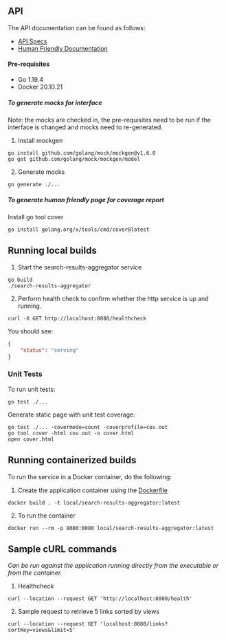 ## API

The API documentation can be found as follows:
- [API Specs](https://github.com/chhabriv/search-results-aggregator/blob/main/spec/openapi-specs.yaml)
- [Human Friendly Documentation](https://chhabriv.github.io/search-results-aggregator/)

#### Pre-requisites

- Go 1.19.4
- Docker 20.10.21

##### To generate mocks for interface

Note: the mocks are checked in, the pre-requisites need to be run if the interface is changed and mocks need to re-generated.

1. Install mockgen

```shell
go install github.com/golang/mock/mockgen@v1.6.0
go get github.com/golang/mock/mockgen/model
```

2. Generate mocks
```shell
go generate ./...
```

##### To generate human friendly page for coverage report

Install go tool cover

```shell
go install golang.org/x/tools/cmd/cover@latest
```

## Running local builds

1. Start the search-results-aggregator service

```shell
go build
./search-results-aggregator
```

2. Perform health check to confirm whether the http service is up and running.

```shell
curl -X GET http://localhost:8080/healthcheck
```

You should see:

```json
{
    "status": "serving"
}
```

### Unit Tests

To run unit tests:

```shell
go test ./...
```

Generate static page with unit test coverage:

```shell
go test ./... -covermode=count -coverprofile=cov.out
go tool cover -html cov.out -o cover.html
open cover.html
```

## Running containerized builds

To run the service in a Docker container, do the following:

1. Create the application container using the [Dockerfile](https://github.com/chhabriv/search-results-aggregator/blob/main/Dockerfile)

```shell
docker build . -t local/search-results-aggregator:latest
```

2. To run the container

```shell
docker run --rm -p 8080:8080 local/search-results-aggregator:latest
```

## Sample cURL commands

_Can be run against the application running directly from the executable or from the container._

1. Healthcheck

```shell
curl --location --request GET 'http://localhost:8080/health'
```

2. Sample request to retrieve 5 links sorted by views 

```shell
curl --location --request GET 'localhost:8080/links?sortKey=views&limit=5'
```
